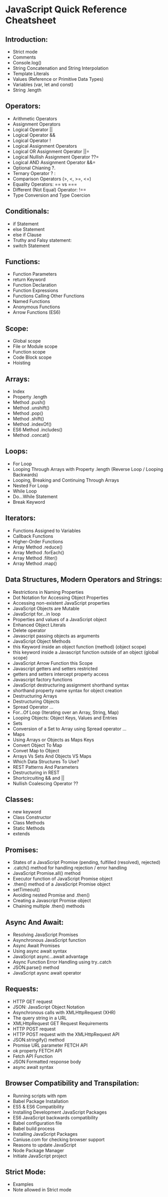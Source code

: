 # JavaScript Quick Reference Cheatsheet
## Introduction:
* Strict mode 
* Comments
* Console.log()
* String Concatenation and String Interpolation
* Template Literals
* Values (Reference or Primitive Data Types) 
* Variables (var, let and const)
* String .length

## Operators:
* Arithmetic Operators
* Assignment Operators
* Logical Operator ||
* Logical Operator &&
* Logical Operator !
* Logical Assignment Operators 
* Logical OR Assignment Operator ||= 
* Logical Nullish Assignment Operator ??=
* Logical AND Assignment Operator &&=
* Optional Chianing ?.
* Ternary Operator ? :
* Comparison Operators (>, <, >=, <=)
* Equality Operators: == vs === 
* Different (Not Equal) Operator: !== 
* Type Conversion and Type Coercion

## Conditionals:
* if Statement
* else Statement
* else if Clause
* Truthy and Falsy statement:
* switch Statement

## Functions:
* Function Parameters
* return Keyword
* Function Declaration
* Function Expressions
* Functions Calling Other Functions
* Named Functions
* Anonymous Functions
* Arrow Functions (ES6)

## Scope:
* Global scope
* File or Module scope
* Function scope
* Code Block scope
* Hoisting

## Arrays:
* Index
* Property .length
* Method .push()
* Method .unshift()
* Method .pop()
* Method .shift()
* Method .indexOf()
* ES6 Method .includes()
* Method .concat()

## Loops:
* For Loop
* Looping Through Arrays with Property .length (Reverse Loop / Looping Backwards)
* Looping, Breaking and Continuing Through Arrays
* Nested For Loop
* While Loop
* Do…While Statement
* Break Keyword

## Iterators:
* Functions Assigned to Variables
* Callback Functions
* Higher-Order Functions
* Array Method .reduce()
* Array Method .forEach()
* Array Method .filter()
* Array Method .map()

## Data Structures, Modern Operators and Strings:
* Restrictions in Naming Properties
* Dot Notation for Accessing Object Properties
* Accessing non-existent JavaScript properties
* JavaScript Objects are Mutable
* JavaScript for...in loop
* Properties and values of a JavaScript object
* Enhanced Object Literals
* Delete operator
* Javascript passing objects as arguments
* JavaScript Object Methods
* this Keyword inside an object function (method) (object scope)
* this keyword inside a Javascript function outside of an object (global scope)
* JavaScript Arrow Function this Scope
* Javascript getters and setters restricted
* getters and setters intercept property access
* Javascript factory functions
* JavaScript destructuring assignment shorthand syntax
* shorthand property name syntax for object creation
* Destructuring Arrays
* Destructuring Objects
* Spread Operator ...
* For...Of Loop (Iterating over an Array, String, Map)
* Looping Objects: Object Keys, Values and Entries
* Sets
* Conversion of a Set to Array using Spread operator ...
* Maps
* Using Arrays or Objects as Maps Keys
* Convert Object To Map
* Convet Map to Object
* Arrays Vs Sets And Objects VS Maps
* Which Data Structures To Use?
* REST Patterns And Parameters
* Destructuring in REST
* Shortcircuiting && and ||
* Nullish Coalescing Operator ??

## Classes:
* new keyword
* Class Constructor
* Class Methods
* Static Methods
* extends

## Promises:
* States of a JavaScript Promise (pending, fulfilled (resolved), rejected)
* .catch() method for handling rejection / error handling
* JavaScript Promise.all() method
* Executor function of JavaScript Promise object
* .then() method of a JavaScript Promise object
* setTimeout()
* Avoiding nested Promise and .then()
* Creating a Javascript Promise object
* Chaining multiple .then() methods

## Async And Await:
* Resolving JavaScript Promises
* Asynchronous JavaScript function
* Async Await Promises
* Using async await syntax
* JavaScript async…await advantage
* Async Function Error Handling using try..catch
* JSON.parse() method
* JavaScript aysnc await operator

## Requests:
* HTTP GET request
* JSON: JavaScript Object Notation
* Asynchronous calls with XMLHttpRequest (XHR)
* The query string in a URL
* XMLHttpRequest GET Request Requirements
* HTTP POST request
* HTTP POST request with the XMLHttpRequest API
* JSON.stringify() method
* Promise URL parameter FETCH API
* ok property FETCH API
* Fetch API Function
* JSON Formatted response body
* async await syntax

## Browser Compatibility and Transpilation:
* Running scripts with npm
* Babel Package Installation
* ES5 & ES6 Compatibility
* Installing Development JavaScript Packages
* ES6 JavaScript backwards compatibility
* Babel configuration file
* Babel build process
* Installing JavaScript Packages
* Caniuse.com for checking browser support
* Reasons to update JavaScript
* Node Package Manager
* Initiate JavaScript project

## Strict Mode:
* Examples
* Note allowed in Strict mode